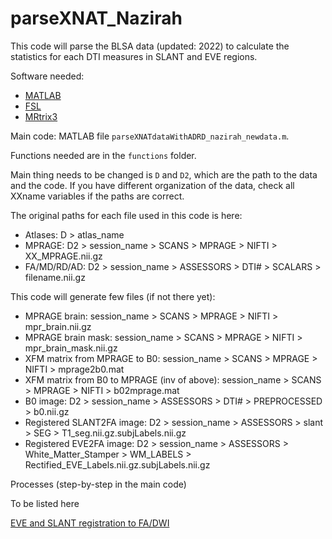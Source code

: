# parseXNAT_Nazirah

This code will parse the BLSA data (updated: 2022) to calculate the statistics for each DTI measures in SLANT and EVE regions.

Software needed:
* [MATLAB](https://www.mathworks.com/products/get-matlab.html)
* [FSL](https://fsl.fmrib.ox.ac.uk/fsl/fslwiki/)
* [MRtrix3](https://www.mrtrix.org)

Main code: MATLAB file `parseXNATdataWithADRD_nazirah_newdata.m`.

Functions needed are in the `functions` folder.

Main thing needs to be changed is `D` and `D2`, which are the path to the data and the code.
If you have different organization of the data, check all XXname variables if the paths are correct.

The original paths for each file used in this code is here:
* Atlases: D > atlas_name
* MPRAGE: D2 > session_name > SCANS > MPRAGE > NIFTI > XX_MPRAGE.nii.gz
* FA/MD/RD/AD: D2 > session_name > ASSESSORS > DTI# > SCALARS > filename.nii.gz

This code will generate few files (if not there yet):
* MPRAGE brain: session_name > SCANS > MPRAGE > NIFTI > mpr_brain.nii.gz
* MPRAGE brain mask: session_name > SCANS > MPRAGE > NIFTI > mpr_brain_mask.nii.gz
* XFM matrix from MPRAGE to B0: session_name > SCANS > MPRAGE > NIFTI > mprage2b0.mat
* XFM matrix from B0 to MPRAGE (inv of above): session_name > SCANS > MPRAGE > NIFTI > b02mprage.mat
* B0 image: D2 > session_name > ASSESSORS > DTI# > PREPROCESSED > b0.nii.gz
* Registered SLANT2FA image: D2 > session_name > ASSESSORS > slant > SEG > T1_seg.nii.gz.subjLabels.nii.gz
* Registered EVE2FA image: D2 > session_name > ASSESSORS > White_Matter_Stamper > WM_LABELS > Rectified_EVE_Labels.nii.gz.subjLabels.nii.gz


Processes (step-by-step in the main code)

To be listed here

[EVE and SLANT registration to FA/DWI](reg_method.md)
